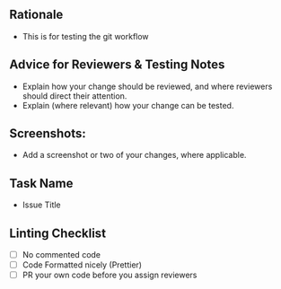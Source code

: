 ## Rationale
- This is for testing the git workflow

## Advice for Reviewers & Testing Notes 
- Explain how your change should be reviewed, and where reviewers should direct their attention.
- Explain (where relevant) how your change can be tested.

## Screenshots:
- Add a screenshot or two of your changes, where applicable.

## Task Name
- Issue Title


## Linting Checklist
- [ ] No commented code
- [ ] Code Formatted nicely (Prettier)
- [ ] PR your own code before you assign reviewers
